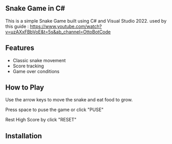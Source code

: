 ## Snake Game in C# ##
This is a simple Snake Game built using C# and Visual Studio 2022.
used by this guide : https://www.youtube.com/watch?v=uzAXxFBbVoE&t=5s&ab_channel=OttoBotCode

## Features ##
- Classic snake movement
- Score tracking
- Game over conditions

## How to Play
Use the arrow keys to move the snake and eat food to grow.

Press space to puse the game or click "PUSE"

Rest High Score by click "RESET"

## Installation

